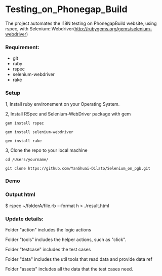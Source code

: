 Testing_on_Phonegap_Build
===============
The project automates the I18N testing on PhonegapBuild website, using rspec, with Selenium::Webdriver(http://rubygems.org/gems/selenium-webdriver) 

### Requirement:

- git
- ruby
- rspec
- selenium-webdriver
- rake

### Setup

1, Install ruby environement on your Operating System. 

2, Install RSpec and Selenium-WebDriver package with gem

	gem install rspec

	gem install selenium-webdriver

	gem install rake
3, Clone the repo to your local machine

	cd /Users/yourname/
	
	git clone https://github.com/YanShuai-Dilato/Selenium_on_pgb.git
	
	
### Demo 


### Output html
$ rspec ~/folderA/file.rb --format h > ./result.html


### Update details:

Folder "action" includes the logic actions

Folder "tools" includes the helper actions, such as "click". 

Folder "testcase" includes the test cases 

Folder "data" includes the util tools that read data and provide data ref

Folder "assets" includes all the data that the test cases need.
